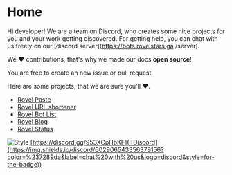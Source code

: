 # Home 

Hi developer!
We are a team on Discord, who creates some nice projects for you and your work getting discovered. For getting help, you can chat with us freely on our [discord server](https://bots.rovelstars.ga /server).

We ♥️ contributions, that's why we made our docs **open source**!

You are free to create an new issue or pull request.

Here are some projects, that we are sure you'll ♥️.

- [Rovel Paste](https://paste.rovelstars.ga)
- [Rovel URL shortener](https://url.rovelstars.ga)
- [Rovel Bot List](https://bots.rovelstars.ga)
- [Rovel Blog](https://blog.rovelstars.ga)
- [Rovel Status](https://status.rovelstars.ga)

![Style](https://img.shields.io/static/v1?label=made%20with&message=style&color=red&style=for-the-badge&logo=Awesome%20Lists&logoColor=red)
[https://discord.gg/953XCpHbKF](![Discord](https://img.shields.io/discord/602906543356379156?color=%237289da&label=chat%20with%20us&logo=discord&style=for-the-badge))

